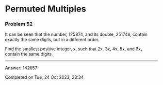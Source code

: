 # Permuted Multiples
### Problem 52

It can be seen that the number, 125874, and its double, 251748, contain exactly the same digits, but in a different order.

Find the smallest positive integer, x, such that 2x, 3x, 4x, 5x, and 6x, contain the same digits.

---

Answer:  142857

Completed on Tue, 24 Oct 2023, 23:34